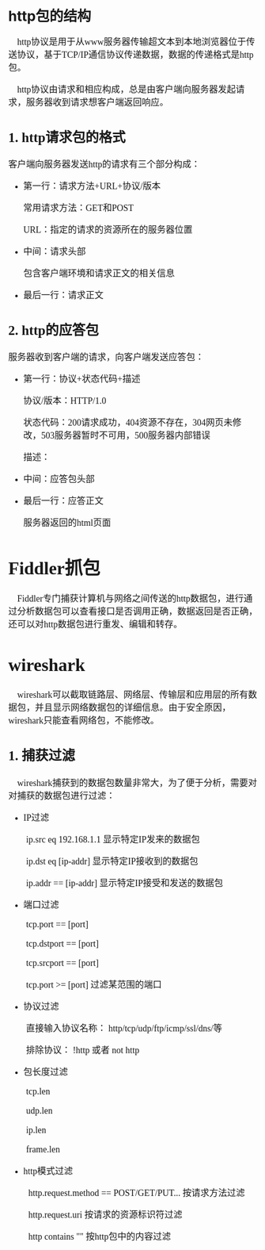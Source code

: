 # http包的结构 #

<font size=4 face=K>

&emsp;http协议是用于从www服务器传输超文本到本地浏览器位于传送协议，基于TCP/IP通信协议传递数据，数据的传递格式是http包。

&emsp;http协议由请求和相应构成，总是由客户端向服务器发起请求，服务器收到请求想客户端返回响应。

## 1. http请求包的格式 ##

客户端向服务器发送http的请求有三个部分构成：

- 第一行：请求方法+URL+协议/版本

	常用请求方法：GET和POST

	URL：指定的请求的资源所在的服务器位置

	
- 中间：请求头部

	包含客户端环境和请求正文的相关信息


- 最后一行：请求正文


## 2. http的应答包 ##

服务器收到客户端的请求，向客户端发送应答包：

- 第一行：协议+状态代码+描述

	协议/版本：HTTP/1.0

	状态代码：200请求成功，404资源不存在，304网页未修改，503服务器暂时不可用，500服务器内部错误

	描述：

- 中间：应答包头部

- 最后一行：应答正文

	服务器返回的html页面


# Fiddler抓包 #

&emsp;Fiddler专门捕获计算机与网络之间传送的http数据包，进行通过分析数据包可以查看接口是否调用正确，数据返回是否正确，还可以对http数据包进行重发、编辑和转存。


# wireshark #

&emsp;wireshark可以截取链路层、网络层、传输层和应用层的所有数据包，并且显示网络数据包的详细信息。由于安全原因，wireshark只能查看网络包，不能修改。

## 1. 捕获过滤 ##

&emsp;wireshark捕获到的数据包数量非常大，为了便于分析，需要对对捕获的数据包进行过滤：

- IP过滤

&emsp;&emsp;ip.src eq 192.168.1.1 显示特定IP发来的数据包

&emsp;&emsp;ip.dst eq [ip-addr] 显示特定IP接收到的数据包

&emsp;&emsp;ip.addr == [ip-addr] 显示特定IP接受和发送的数据包

- 端口过滤

&emsp;&emsp;tcp.port == [port] 

&emsp;&emsp;tcp.dstport == [port]

&emsp;&emsp;tcp.srcport == [port]

&emsp;&emsp;tcp.port >= [port] 过滤某范围的端口

- 协议过滤

&emsp;&emsp;直接输入协议名称： http/tcp/udp/ftp/icmp/ssl/dns/等

&emsp;&emsp;排除协议： !http 或者 not http

- 包长度过滤

&emsp;&emsp;tcp.len

&emsp;&emsp;udp.len

&emsp;&emsp;ip.len

&emsp;&emsp;frame.len

- http模式过滤

&emsp;&emsp; http.request.method == POST/GET/PUT... 按请求方法过滤

&emsp;&emsp; http.request.uri 按请求的资源标识符过滤

&emsp;&emsp; http contains "" 按http包中的内容过滤



